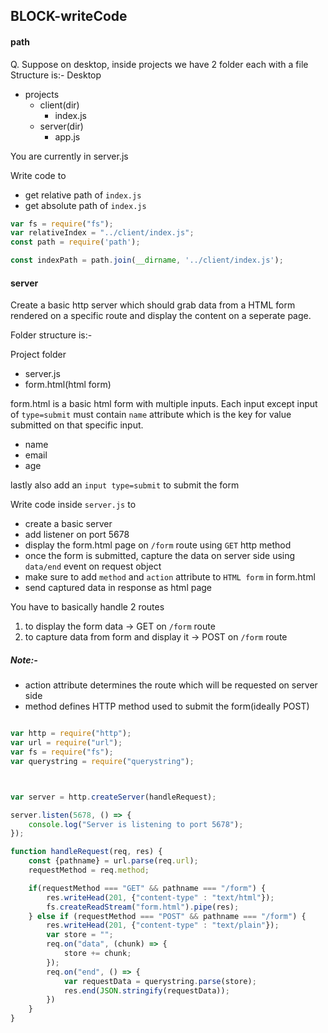 ## BLOCK-writeCode

#### path
Q. Suppose on desktop, inside projects we have 2 folder each with a file
Structure is:-
Desktop
  - projects
    - client(dir)
      - index.js
    - server(dir)
      - app.js

You are currently in server.js

Write code to
  - get relative path of `index.js` 
  - get absolute path of `index.js`

```js
var fs = require("fs");
var relativeIndex = "../client/index.js";
const path = require('path');

const indexPath = path.join(__dirname, '../client/index.js');
```

#### server
Create a basic http server which should grab data from a HTML form rendered on a specific route and display the content on a seperate page.

Folder structure is:-

Project folder
  - server.js
  - form.html(html form)

form.html is a basic html form with multiple inputs. Each input except input of `type=submit` must contain `name` attribute which is the key for value submitted on that specific input.
- name
- email
- age

lastly also add an `input type=submit` to submit the form

Write code inside `server.js` to
- create a basic server
- add listener on port 5678
- display the form.html page on `/form` route using `GET` http method
- once the form is submitted, capture the data on server side using `data/end` event on request object
- make sure to add `method` and `action` attribute to `HTML form` in form.html
- send captured data in response as html page 

You have to basically handle 2 routes
1. to display the form data -> GET on `/form` route
2. to capture data from form and display it -> POST on `/form` route

##### Note:-
- action attribute determines the route which will be requested on server side
- method defines HTTP method used to submit the form(ideally POST)

```js

var http = require("http");
var url = require("url");
var fs = require("fs");
var querystring = require("querystring");



var server = http.createServer(handleRequest);

server.listen(5678, () => {
    console.log("Server is listening to port 5678");
});

function handleRequest(req, res) {
    const {pathname} = url.parse(req.url);
    requestMethod = req.method;

    if(requestMethod === "GET" && pathname === "/form") {
        res.writeHead(201, {"content-type" : "text/html"});
        fs.createReadStream("form.html").pipe(res);
    } else if (requestMethod === "POST" && pathname === "/form") {
        res.writeHead(201, {"content-type" : "text/plain"});
        var store = "";
        req.on("data", (chunk) => {
            store += chunk;
        });
        req.on("end", () => {
            var requestData = querystring.parse(store);
            res.end(JSON.stringify(requestData));
        })
    }
}
```